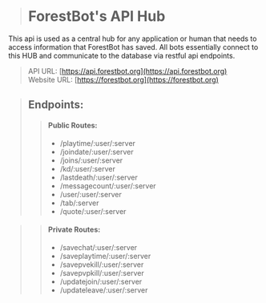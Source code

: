 
> # ForestBot's API Hub


This api is used as a central hub for any application or human that needs to access information that ForestBot has saved.
All bots essentially connect to this HUB and communicate to the database via restful api endpoints.

> API URL: [https://api.forestbot.org](https://api.forestbot.org) <br>
> Website URL: [https://forestbot.org](https://forestbot.org) 


> ## Endpoints:
> > #### Public Routes:
> > - /playtime/:user/:server
> > - /joindate/:user/:server
> > - /joins/:user/:server
> > - /kd/:user/:server
> > - /lastdeath/:user/:server
> > - /messagecount/:user/:server
> > - /user/:user/:server
> > - /tab/:server
> > - /quote/:user/:server

> > #### Private Routes:
> > - /savechat/:user/:server
> > - /saveplaytime/:user/:server
> > - /savepvekill/:user/:server
> > - /savepvpkill/:user/:server
> > - /updatejoin/:user/:server
> > - /updateleave/:user/:server 
